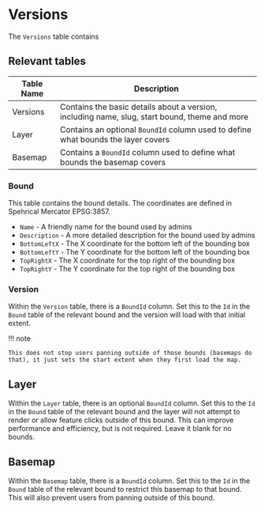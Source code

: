 # Versions

The `Versions` table contains 

## Relevant tables

| Table Name                          | Description                          |
| ----------------------------------- | ------------------------------------ |
| Versions                            | Contains the basic details about a version, including name, slug, start bound, theme and more |
| Layer                               | Contains an optional `BoundId` column used to define what bounds the layer covers |
| Basemap                             | Contains a `BoundId` column used to define what bounds the basemap covers |

### Bound

This table contains the bound details. The coordinates are defined in Spehrical Mercator EPSG:3857.

- `Name` - A friendly name for the bound used by admins
- `Description` - A more detailed description for the bound used by admins
- `BottomLeftX` - The X coordinate for the bottom left of the bounding box
- `BottomLeftY` - The Y coordinate for the bottom left of the bounding box
- `TopRightX` - The X coordinate for the top right of the bounding box
- `TopRightY` - The Y coordinate for the top right of the bounding box

### Version

Within the `Version` table, there is a `BoundId` column. Set this to the `Id` in the `Bound` table of the relevant bound and the version will load with that initial extent. 

!!! note

    This does not stop users panning outside of those bounds (basemaps do that), it just sets the start extent when they first load the map.


## Layer

Within the `Layer` table, there is an optional `BoundId` column. Set this to the `Id` in the `Bound` table of the relevant bound and the layer will not attempt to render or allow feature clicks outside of this bound. This can improve performance and efficiency, but is not required. Leave it blank for no bounds.

## Basemap

Within the `Basemap` table, there is a `BoundId` column. Set this to the `Id` in the `Bound` table of the relevant bound to restrict this basemap to that bound. This will also prevent users from panning outside of this bound. 

